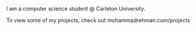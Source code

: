 I am a computer science student @ Carleton University.

To view some of my projects, check out mohammadrehman.com/projects
